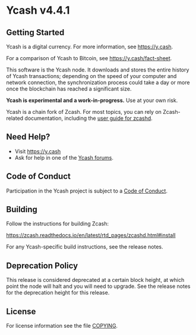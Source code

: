# Ycash v4.4.1

## Getting Started

Ycash is a digital currency. For more information, see https://y.cash.

For a comparison of Ycash to Bitcoin, see https://y.cash/fact-sheet.

This software is the Ycash node. It downloads and stores the entire history
of Ycash transactions; depending on the speed of your computer and network
connection, the synchronization process could take a day or more once the
blockchain has reached a significant size.

**Ycash is experimental and a work-in-progress.** Use at your own risk.


Ycash is a chain fork of Zcash. For most topics, you can rely on Zcash-related documentation, including the [user guide for zcashd](https://zcash.readthedocs.io/en/latest/rtd_pages/zcashd.html).



## Need Help?

* Visit https://y.cash
* Ask for help in one of the [Ycash forums](https://y.cash/forums).

## Code of Conduct

Participation in the Ycash project is subject to a
[Code of Conduct](code_of_conduct.md).

## Building

Follow the instructions for building Zcash:

https://zcash.readthedocs.io/en/latest/rtd_pages/zcashd.html#install

For any Ycash-specific build instructions, see the release notes.

## Deprecation Policy

This release is considered deprecated at a certain block height,
at which point the node will halt and you will need to upgrade.
See the release notes for the deprecation height for this release.

## License

For license information see the file [COPYING](COPYING).
